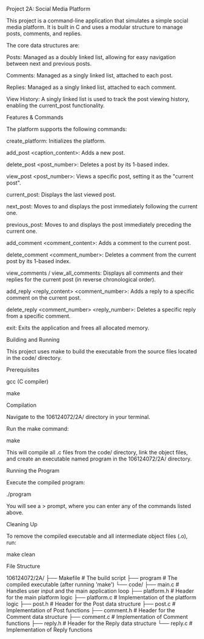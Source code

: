 Project 2A: Social Media Platform

This project is a command-line application that simulates a simple social media platform. It is built in C and uses a modular structure to manage posts, comments, and replies.

The core data structures are:

Posts: Managed as a doubly linked list, allowing for easy navigation between next and previous posts.

Comments: Managed as a singly linked list, attached to each post.

Replies: Managed as a singly linked list, attached to each comment.

View History: A singly linked list is used to track the post viewing history, enabling the current_post functionality.

Features & Commands

The platform supports the following commands:

create_platform: Initializes the platform.

add_post <username> <caption_content>: Adds a new post.

delete_post <post_number>: Deletes a post by its 1-based index.

view_post <post_number>: Views a specific post, setting it as the "current post".

current_post: Displays the last viewed post.

next_post: Moves to and displays the post immediately following the current one.

previous_post: Moves to and displays the post immediately preceding the current one.

add_comment <username> <comment_content>: Adds a comment to the current post.

delete_comment <comment_number>: Deletes a comment from the current post by its 1-based index.

view_comments / view_all_comments: Displays all comments and their replies for the current post (in reverse chronological order).

add_reply <username> <reply_content> <comment_number>: Adds a reply to a specific comment on the current post.

delete_reply <comment_number> <reply_number>: Deletes a specific reply from a specific comment.

exit: Exits the application and frees all allocated memory.

Building and Running

This project uses make to build the executable from the source files located in the code/ directory.

Prerequisites

gcc (C compiler)

make

Compilation

Navigate to the 106124072/2A/ directory in your terminal.

Run the make command:

make


This will compile all .c files from the code/ directory, link the object files, and create an executable named program in the 106124072/2A/ directory.

Running the Program

Execute the compiled program:

./program


You will see a > prompt, where you can enter any of the commands listed above.

Cleaning Up

To remove the compiled executable and all intermediate object files (.o), run:

make clean


File Structure

106124072/2A/
├── Makefile           # The build script
├── program            # The compiled executable (after running 'make')
└── code/
    ├── main.c         # Handles user input and the main application loop
    ├── platform.h     # Header for the main platform logic
    ├── platform.c     # Implementation of the platform logic
    ├── post.h         # Header for the Post data structure
    ├── post.c         # Implementation of Post functions
    ├── comment.h      # Header for the Comment data structure
    ├── comment.c      # Implementation of Comment functions
    ├── reply.h        # Header for the Reply data structure
    └── reply.c        # Implementation of Reply functions
